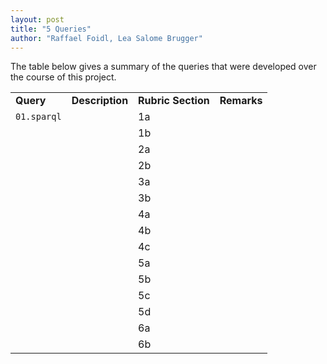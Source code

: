```yaml
---
layout: post
title: "5 Queries"
author: "Raffael Foidl, Lea Salome Brugger"
---
```


The table below gives a summary of the queries that were developed over the course of this project.

<table class="rtable">
    <tr>
        <td><b>Query</b></td>
        <td><b>Description</b></td>
        <td><b>Rubric Section</b></td>
        <td><b>Remarks</b></td>
    </tr>
    <tr>
        <td><code>01.sparql</code></td>
        <td></td>
        <td>1a</td>
        <td></td>
    </tr>
    <tr>
        <td></td>
        <td></td>
        <td>1b</td>
        <td></td>
    </tr>
    <tr>
        <td></td>
        <td></td>
        <td>2a</td>
        <td></td>
    </tr>
    <tr>
        <td></td>
        <td></td>
        <td>2b</td>
        <td></td>
    </tr>
    <tr>
        <td></td>
        <td></td>
        <td>3a</td>
        <td></td>
    </tr>
    <tr>
        <td></td>
        <td></td>
        <td>3b</td>
        <td></td>
    </tr>
    <tr>
        <td></td>
        <td></td>
        <td>4a</td>
        <td></td>
    </tr>
    <tr>
        <td></td>
        <td></td>
        <td>4b</td>
        <td></td>
    </tr>
    <tr>
        <td></td>
        <td></td>
        <td>4c</td>
        <td></td>
    </tr>
    <tr>
        <td></td>
        <td></td>
        <td>5a</td>
        <td></td>
    </tr>
    <tr>
        <td></td>
        <td></td>
        <td>5b</td>
        <td></td>
    </tr>
    <tr>
        <td></td>
        <td></td>
        <td>5c</td>
        <td></td>
    </tr>
    <tr>
        <td></td>
        <td></td>
        <td>5d</td>
        <td></td>
    </tr>
    <tr>
        <td></td>
        <td></td>
        <td>6a</td>
        <td></td>
    </tr>
    <tr>
        <td></td>
        <td></td>
        <td>6b</td>
        <td></td>
    </tr>
</table>

